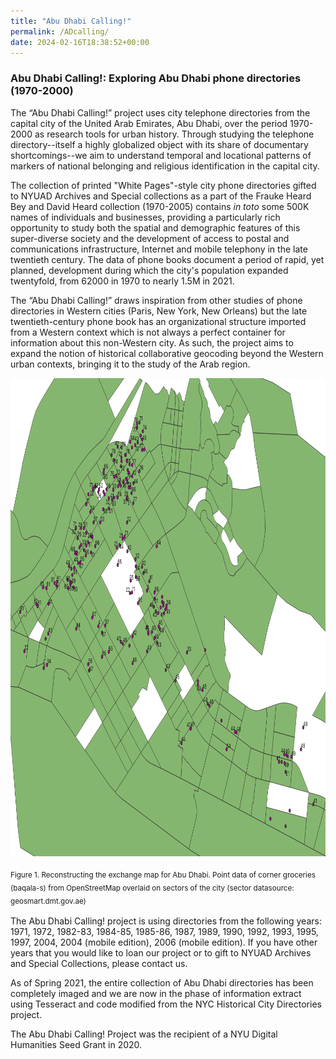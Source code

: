 ```yaml
---
title: "Abu Dhabi Calling!"
permalink: /ADcalling/
date: 2024-02-16T18:38:52+00:00
---
```



### Abu Dhabi Calling!: Exploring Abu Dhabi phone directories (1970-2000)

The “Abu Dhabi Calling!” project uses city telephone directories from the capital city of the United Arab Emirates, Abu Dhabi, over the period 1970-2000 as research tools for urban history.  Through studying the telephone directory--itself a highly globalized object with its share of documentary shortcomings--we aim to understand temporal and locational patterns of markers of national belonging and religious identification in the capital city.

The collection of printed "White Pages"-style city phone directories gifted to NYUAD Archives and Special collections as a part of the Frauke Heard Bey and David Heard collection (1970-2005) contains *in toto* some 500K names of individuals and businesses, providing a particularly rich opportunity to study both the spatial and demographic features of this super-diverse society and the development of access to postal and communications infrastructure, Internet and mobile telephony in the late twentieth century. The data of phone books document a period of rapid, yet planned, development during which the city's population expanded twentyfold, from 62000 in 1970 to nearly 1.5M in 2021.

The “Abu Dhabi Calling!” draws inspiration from other studies of phone directories in Western cities (Paris, New York, New Orleans) but the late twentieth-century phone book has an organizational structure imported from a Western context which is not always a perfect container for information about this non-Western city. As such, the project aims to expand the notion of historical collaborative geocoding beyond the Western urban contexts, bringing it to the study of the Arab region.

<img src="/assets/images/old_tel_exchanges_baqala.png" style="width:978px;height:765px;">

<sub>Figure 1. Reconstructing the exchange map for Abu Dhabi. Point data of corner groceries (baqala-s) from OpenStreetMap overlaid on sectors of the city (sector datasource: geosmart.dmt.gov.ae)<sub>

The Abu Dhabi Calling! project is using directories from the following years: 1971, 1972, 1982-83, 1984-85, 1985-86, 1987, 1989, 1990, 1992, 1993, 1995, 1997, 2004, 2004 (mobile edition), 2006 (mobile edition). If you have other years that you would like to loan our project or to gift to NYUAD Archives and Special Collections, please contact us.

As of Spring 2021, the entire collection of Abu Dhabi directories has been completely imaged and we are now in the phase of information extract using Tesseract and code modified from the NYC Historical City Directories project.

The Abu Dhabi Calling! Project was the recipient of a NYU Digital Humanities Seed Grant in 2020.
